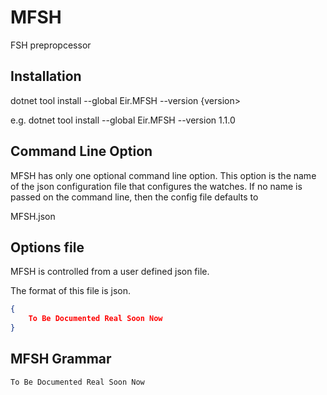 # MFSH

FSH prepropcessor

## Installation

dotnet tool install --global Eir.MFSH --version {version>

e.g. dotnet tool install --global Eir.MFSH --version 1.1.0



## Command Line Option

MFSH has only one optional command line option. This option is the name of the 
json configuration file that configures the watches.
If no name is passed on the command line, then the config file defaults to

MFSH.json

## Options file

MFSH is controlled from a user defined json file. 

The format of this file is json.

```json
{
	To Be Documented Real Soon Now
}
```

## MFSH Grammar

	To Be Documented Real Soon Now
